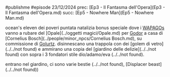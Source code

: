 #publishme #episode 
23/12/2024
prec: [Ep3 - Il Fantasma dell'Opera](Ep3 - Il Fantasma dell'Opera.md)
succ: [Ep5 - Nowhere Man](Ep5 - Nowhere Man.md)

ocean's eleven dei poveri
puntata natalizia bonus speciale dove i [WAPAGOs](../people/wapagos/WAPAGOs.md) vanno a rubare del [Opale](../oggetti magici/Opale.md) per [Godor](../people/minor_npcs/Godor.md) a casa di [Cornelius Bosch](../people/minor_npcs/Cornelius Bosch.md), su commissione di [Golurtz](../people/minor_npcs/Golurtz.md). disinnescano una trappola con dei [golem di vetro](../../not found) e ammirano una copia del [giardino delle delizie](../../not found) con sopra i 3 fondatori stile dio/adamo/eva (../../not found).

entrano nel giardino, ci sono varie bestie (../../not found), [Displacer beast](../../not found))
